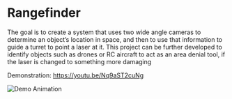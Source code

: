 # Rangefinder
The goal is to create a system that uses two wide angle cameras to determine an object’s location in space, and then to use that information to guide a turret to point a laser at it. This project can be further developed to identify objects such as drones or RC aircraft to act as an area denial tool, if the laser is changed to something more damaging

Demonstration: https://youtu.be/Nq9aST2cuNg

![Demo Animation](../assets/image8.jpg?raw=true)
